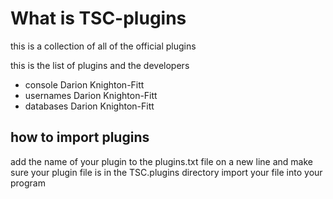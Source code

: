 # What is TSC-plugins
this is a collection of all of the official plugins

this is the list of plugins and the developers
- console       Darion Knighton-Fitt
- usernames     Darion Knighton-Fitt
- databases     Darion Knighton-Fitt

## how to import plugins
add the name of your plugin to the plugins.txt file on a new line
and make sure your plugin file is in the TSC.plugins directory
import your file into your program